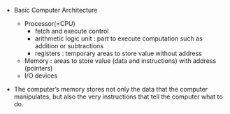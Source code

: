- Basic Computer Architecture
  - Processor(=CPU)
    - fetch and execute control
    - arithmetic logic unit : part to execute computation such as addition or subtractions
    - registers : temporary areas to store value without address
  - Memory : areas to store value (data and instructions) with address (pointers)
  - I/O devices

- The computer’s memory stores not only the data that the computer manipulates, but also the very instructions that tell the computer what to do.